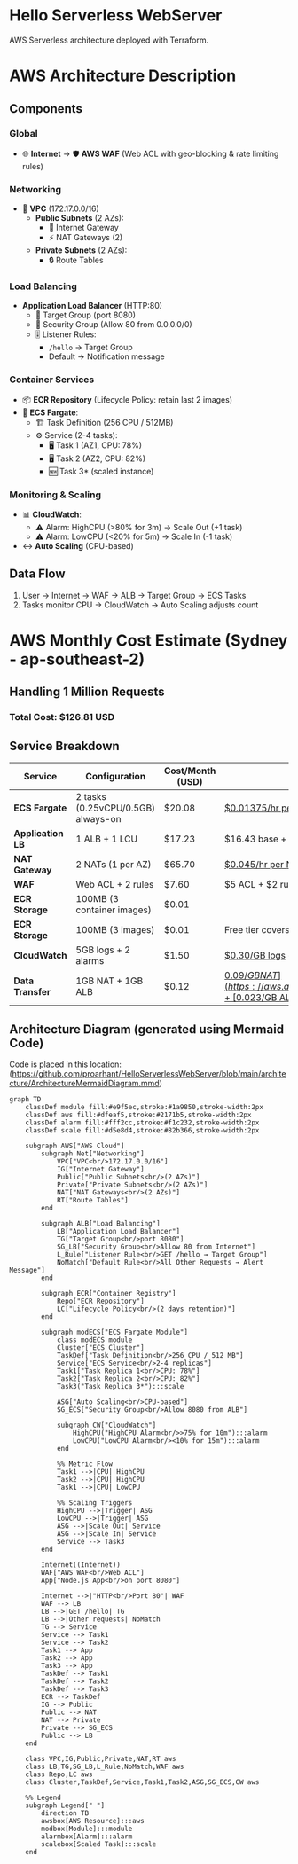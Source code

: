 # Hello Serverless WebServer
AWS Serverless architecture deployed with Terraform.

# AWS Architecture Description

## Components

### Global
- 🌐 **Internet** → 🛡️ **AWS WAF** (Web ACL with geo-blocking & rate limiting rules)

### Networking
- 🏢 **VPC** (172.17.0.0/16)
  - **Public Subnets** (2 AZs):
    - 🚪 Internet Gateway
    - ⚡ NAT Gateways (2)
  - **Private Subnets** (2 AZs):
    - 🔒 Route Tables

### Load Balancing
- **Application Load Balancer** (HTTP:80)
  - 🎯 Target Group (port 8080)
  - 🔐 Security Group (Allow 80 from 0.0.0.0/0)
  - 🎚️ Listener Rules:
    - `/hello` → Target Group
    -  Default → Notification message

### Container Services
- 📦 **ECR Repository** (Lifecycle Policy: retain last 2 images)
- 🚢 **ECS Fargate**:
  - 🏗️ Task Definition (256 CPU / 512MB)
  - ⚙️ Service (2-4 tasks):
    - 🖥️ Task 1 (AZ1, CPU: 78%)
    - 🖥️ Task 2 (AZ2, CPU: 82%)
    - 🆕 Task 3* (scaled instance)

### Monitoring & Scaling
- 📊 **CloudWatch**:
  - ⚠️ Alarm: HighCPU (>80% for 3m) → Scale Out (+1 task)
  - ⚠️ Alarm: LowCPU (<20% for 5m) → Scale In (-1 task)
- ↔️ **Auto Scaling** (CPU-based)

## Data Flow
1. User → Internet → WAF → ALB → Target Group → ECS Tasks
2. Tasks monitor CPU → CloudWatch → Auto Scaling adjusts count


# AWS Monthly Cost Estimate (Sydney - ap-southeast-2)
## Handling 1 Million Requests

### Total Cost: **$126.81 USD**

## Service Breakdown

| Service                | Configuration                          | Cost/Month (USD) | Notes |
|------------------------|----------------------------------------|------------|-------|
| **ECS Fargate**        | 2 tasks (0.25vCPU/0.5GB) always-on    | $20.08     | [$0.01375/hr per task](https://aws.amazon.com/fargate/pricing/) |
| **Application LB**     | 1 ALB + 1 LCU                         | $17.23     | $16.43 base + $0.80 requests |
| **NAT Gateway**        | 2 NATs (1 per AZ)                     | $65.70     | [$0.045/hr per NAT](https://aws.amazon.com/vpc/pricing/) |
| **WAF**                | Web ACL + 2 rules                     | $7.60      | $5 ACL + $2 rules + $0.60 requests |
| **ECR Storage**      | 100MB (3 container images)            | $0.01              |
| **ECR Storage**        | 100MB (3 images)                      | $0.01      | Free tier covers 500MB |
| **CloudWatch**         | 5GB logs + 2 alarms                   | $1.50      | [$0.30/GB logs](https://aws.amazon.com/cloudwatch/pricing/) + $0.60 alarms |
| **Data Transfer**      | 1GB NAT + 1GB ALB                     | $0.12      | [$0.09/GB NAT](https://aws.amazon.com/vpc/pricing/) + [$0.023/GB ALB](https://aws.amazon.com/elasticloadbalancing/pricing/) |

## Architecture Diagram  (generated using Mermaid Code)
Code is placed in this location: (https://github.com/proarhant/HelloServerlessWebServer/blob/main/architecture/ArchitectureMermaidDiagram.mmd)

```mermaid
graph TD
    classDef module fill:#e9f5ec,stroke:#1a9850,stroke-width:2px
    classDef aws fill:#dfeaf5,stroke:#2171b5,stroke-width:2px
    classDef alarm fill:#fff2cc,stroke:#f1c232,stroke-width:2px
    classDef scale fill:#d5e8d4,stroke:#82b366,stroke-width:2px

    subgraph AWS["AWS Cloud"]
        subgraph Net["Networking"]
            VPC["VPC<br/>172.17.0.0/16"]
            IG["Internet Gateway"]
            Public["Public Subnets<br/>(2 AZs)"]
            Private["Private Subnets<br/>(2 AZs)"]
            NAT["NAT Gateways<br/>(2 AZs)"]
            RT["Route Tables"]
        end

        subgraph ALB["Load Balancing"]
            LB["Application Load Balancer"]
            TG["Target Group<br/>port 8080"]
            SG_LB["Security Group<br/>Allow 80 from Internet"]
            L_Rule["Listener Rule<br/>GET /hello → Target Group"]
            NoMatch["Default Rule<br/>All Other Requests → Alert Message"]
        end

        subgraph ECR["Container Registry"]
            Repo["ECR Repository"]
            LC["Lifecycle Policy<br/>(2 days retention)"]
        end

        subgraph modECS["ECS Fargate Module"]
            class modECS module
            Cluster["ECS Cluster"]
            TaskDef["Task Definition<br/>256 CPU / 512 MB"]
            Service["ECS Service<br/>2-4 replicas"]
            Task1["Task Replica 1<br/>CPU: 78%"]
            Task2["Task Replica 2<br/>CPU: 82%"]
            Task3("Task Replica 3*"):::scale
            
            ASG["Auto Scaling<br/>CPU-based"]
            SG_ECS["Security Group<br/>Allow 8080 from ALB"]
            
            subgraph CW["CloudWatch"]
                HighCPU("HighCPU Alarm<br/>>75% for 10m"):::alarm
                LowCPU("LowCPU Alarm<br/><10% for 15m"):::alarm
            end
            
            %% Metric Flow
            Task1 -->|CPU| HighCPU
            Task2 -->|CPU| HighCPU
            Task1 -->|CPU| LowCPU
            
            %% Scaling Triggers
            HighCPU -->|Trigger| ASG
            LowCPU -->|Trigger| ASG
            ASG -->|Scale Out| Service
            ASG -->|Scale In| Service
            Service --> Task3
        end
        
        Internet((Internet))
        WAF["AWS WAF<br/>Web ACL"]
        App["Node.js App<br/>on port 8080"]
        
        Internet -->|"HTTP<br/>Port 80"| WAF
        WAF --> LB
        LB -->|GET /hello| TG
        LB -->|Other requests| NoMatch
        TG --> Service
        Service --> Task1
        Service --> Task2
        Task1 --> App
        Task2 --> App
        Task3 --> App
        TaskDef --> Task1
        TaskDef --> Task2
        TaskDef --> Task3
        ECR --> TaskDef
        IG --> Public
        Public --> NAT
        NAT --> Private
        Private --> SG_ECS
        Public --> LB
    end

    class VPC,IG,Public,Private,NAT,RT aws
    class LB,TG,SG_LB,L_Rule,NoMatch,WAF aws
    class Repo,LC aws
    class Cluster,TaskDef,Service,Task1,Task2,ASG,SG_ECS,CW aws
    
    %% Legend
    subgraph Legend[" "]
        direction TB
        awsbox[AWS Resource]:::aws
        modbox[Module]:::module
        alarmbox[Alarm]:::alarm
        scalebox[Scaled Task]:::scale
    end
